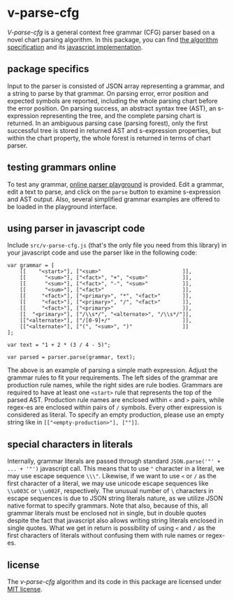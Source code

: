 # v-parse-cfg

*V-parse-cfg* is a general context free grammar (CFG) parser based on a novel chart parsing algorithm. In this package, you can find [the algorithm specification](v-parse-cfg.md) and its [javascript implementation](https://github.com/contrast-zone/v-parse-cfg.js/blob/main/src/v-parse-cfg.js).

## package specifics

Input to the parser is consisted of JSON array representing a grammar, and a string to parse by that grammar. On parsing error, error position and expected symbols are reported, including the whole parsing chart before the error position. On parsing success, an abstract syntax tree (AST), an s-expression representing the tree, and the complete parsing chart is returned. In an ambiguous parsing case (parsing forest), only the first successful tree is stored in returned AST and s-expression properties, but within the chart property, the whole forest is returned in terms of chart parser.

## testing grammars online

To test any grammar, [online parser playground](https://contrast-zone.github.io/v-parse-cfg.js/playground) is provided. Edit a grammar, edit a text to parse, and click on the `parse` button to examine s-expression and AST output. Also, several simplified grammar examples are offered to be loaded in the playground interface.

## using parser in javascript code

Include `src/v-parse-cfg.js` (that's the only file you need from this library) in your javascript code and use the parser like in the following code:

    var grammar = [
        [[    "<start>"], ["<sum>"                          ]],
        [[      "<sum>"], ["<fact>", "+", "<sum>"           ]],
        [[      "<sum>"], ["<fact>", "-", "<sum>"           ]],
        [[      "<sum>"], ["<fact>"                         ]],
        [[     "<fact>"], ["<primary>", "*", "<fact>"       ]],
        [[     "<fact>"], ["<primary>", "/", "<fact>"       ]],
        [[     "<fact>"], ["<primary>"                      ]],
        [[  "<primary>"], ["/\\s*/", "<alternate>", "/\\s*/"]],
        [["<alternate>"], ["/[0-9]+/"                       ]],
        [["<alternate>"], ["(", "<sum>", ")"                ]]
    ];
    
    var text = "1 + 2 * (3 / 4 - 5)";
    
    var parsed = parser.parse(grammar, text);

The above is an example of parsing a simple math expression. Adjust the grammar rules to fit your requirements. The left sides of the grammar are production rule names, while the right sides are rule bodies. Grammars are required to have at least one `<start>` rule that represents the top of the parsed AST. Production rule names are enclosed within `<` and `>` pairs, while regex-es are enclosed within pairs of `/` symbols. Every other expression is considered as literal. To specify an empty production, please use an empty string like in `[["<empty-production>"], [""]]`.

## special characters in literals

Internally, grammar literals are passed through standard `JSON.parse('"' + ... + '"')` javascript call. This means that to use `"` character in a literal, we may use escape sequence `\\\"`. Likewise, if we want to use `<` or `/` as the first character of a literal, we may use unicode escape sequences like `\\u003C` or `\\u002F`, respectively. The unusual number of `\` characters in escape sequences is due to JSON string literals nature, as we utilize JSON native format to specify grammars. Note that also, because of this, all grammar literals must be enclosed not in single, but in double quotes despite the fact that javascript also allows writing string literals enclosed in single quotes. What we get in return is possibility of using `<` and `/` as the first characters of literals without confusing them with rule names or regex-es.

## license

The *v-parse-cfg* algorithm and its code in this package are licensed under [MIT license](LICENSE).

